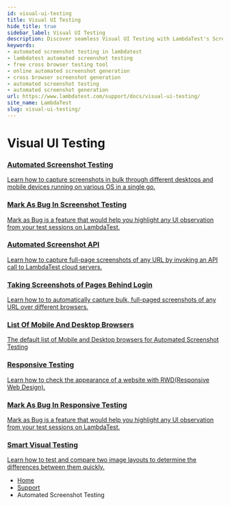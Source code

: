 ```yaml
---
id: visual-ui-testing
title: Visual UI Testing
hide_title: true
sidebar_label: Visual UI Testing
description: Discover seamless Visual UI Testing with LambdaTest's Screenshot Feature - automate and compare screenshots across 3000+ browsers for pixel-perfect web experiences. Elevate your testing strategy today!.
keywords:
- automated screenshot testing in lambdatest
- lambdatest automated screenshot testing
- free cross browser testing tool
- online automated screenshot generation
- cross browser screenshot generation
- automated screenshot testing
- automated screenshot generation
url: https://www.lambdatest.com/support/docs/visual-ui-testing/
site_name: LambdaTest
slug: visual-ui-testing/
---
```


<script type="application/ld+json"
      dangerouslySetInnerHTML={{ __html: JSON.stringify({
       "@context": "https://schema.org",
        "@type": "BreadcrumbList",
        "itemListElement": [{
          "@type": "ListItem",
          "position": 1,
          "name": "Home",
          "item": "https://www.lambdatest.com"
        },{
          "@type": "ListItem",
          "position": 2,
          "name": "Support",
          "item": "https://www.lambdatest.com/support/docs/"
        },{
          "@type": "ListItem",
          "position": 3,
          "name": "Automated Screenshot Testing",
          "item": "https://www.lambdatest.com/support/docs/automated-screenshot-testing/"
        }]
      })
    }}
></script>

# Visual UI Testing

<div className="support_main">  
  <a href="/support/docs/automated-screenshot-testing/">
    <div className="support_inners">
      <h3>Automated Screenshot Testing</h3>
      <p>Learn how to capture screenshots in bulk through different desktops and mobile devices running on various OS in a single go.</p>
    </div>
  </a>
  <a href="/support/docs/mark-as-bug-in-screenshot-testing/">
    <div className="support_inners">
      <h3>Mark As Bug In Screenshot Testing</h3>
      <p>Mark as Bug is a feature that would help you highlight any UI observation from your test sessions on LambdaTest.</p>
    </div>
  </a>
  <a href="/support/docs/automated-screenshot-api-for-cross-browser-testing/">
    <div className="support_inners">
      <h3>Automated Screenshot API</h3>
      <p>Learn how to capture full-page screenshots of any URL by invoking an API call to LambdaTest cloud servers.</p>
    </div>
  </a>
  <a href="/support/docs/taking-screenshots-of-pages-behind-login/">
    <div className="support_inners">
      <h3>Taking Screenshots of Pages Behind Login</h3>
      <p>Learn how to to automatically capture bulk, full-paged screenshots of any URL over different browsers.</p>
    </div>
  </a>
  <a href="/support/docs/default-list-of-mobile-and-desktop-browsers-for-automated-screenshot-testing/">
    <div className="support_inners">
      <h3>List Of Mobile And Desktop Browsers</h3>
      <p>The default list of Mobile and Desktop browsers for Automated Screenshot Testing </p>
    </div>
  </a>
  <a href="/support/docs/responsive-testing/">
    <div className="support_inners">
      <h3>Responsive Testing</h3>
      <p>Learn how to check the appearance of a website with RWD(Responsive Web Design).</p>
    </div>
  </a>
  <a href="/support/docs/mark-as-bug-in-responsive-testing/">
    <div className="support_inners">
      <h3>Mark As Bug In Responsive Testing</h3>
      <p>Mark as Bug is a feature that would help you highlight any UI observation from your test sessions on LambdaTest.</p>
    </div>
  </a>
  <a href="/support/docs/smart-visual-testing/">
    <div className="support_inners">
      <h3>Smart Visual Testing</h3>
      <p>Learn how to test and compare two image layouts to determine the differences between them quickly.</p>
    </div>
  </a>
</div>


<nav aria-label="breadcrumbs">
  <ul className="breadcrumbs">
    <li className="breadcrumbs__item">
      <a className="breadcrumbs__link" target="_self" href="https://www.lambdatest.com">
        Home
      </a>
    </li>
    <li className="breadcrumbs__item">
      <a className="breadcrumbs__link" target="_self" href="https://www.lambdatest.com/support/docs/">
        Support
      </a>
    </li>
    <li className="breadcrumbs__item breadcrumbs__item--active">
      <span className="breadcrumbs__link">
       Automated Screenshot Testing
      </span>
    </li>
  </ul>
</nav>








